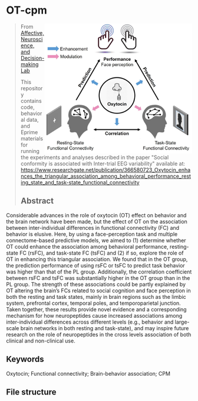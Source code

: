 # OT-cpm

<img src="https://github.com/andlab-um/OT-cpm/blob/main/structure.jpg" align="right" width="400px">

> From [Affective, Neuroscience, and Decision-making Lab](https://andlab-um.com)
>
> This repository contains code, behavioral data, and Eprime materials for running the experiments and analyses described in the paper "Social conformity is associated with Inter-trial EEG variability" available at: https://www.researchgate.net/publication/366580723_Oxytocin_enhances_the_triangular_association_among_behavioral_performance_resting_state_and_task-state_functional_connectivity
>
> ## Abstract
Considerable advances in the role of oxytocin (OT) effect on behavior and the brain network have been made, but the effect of OT on the association between inter-individual differences in functional connectivity (FC) and behavior is elusive. Here, by using a face-perception task and multiple connectome-based predictive models, we aimed to (1) determine whether OT could enhance the association among behavioral performance, resting-state FC (rsFC), and task-state FC (tsFC) and (2) if so, explore the role of OT in enhancing this triangular association. We found that in the OT group, the prediction performance of using rsFC or tsFC to predict task behavior was higher than that of the PL group. Additionally, the correlation coefficient between rsFC and tsFC was substantially higher in the OT group than in the PL group. The strength of these associations could be partly explained by OT altering the brain’s FCs related to social cognition and face perception in both the resting and task states, mainly in brain regions such as the limbic system, prefrontal cortex, temporal poles, and temporoparietal junction. Taken together, these results provide novel evidence and a corresponding mechanism for how neuropeptides cause increased associations among inter-individual differences across different levels (e.g., behavior and large-scale brain networks in both resting and task-state), and may inspire future research on the role of neuropeptides in the cross levels association of both clinical and non-clinical use.

## Keywords
Oxytocin; Functional connectivity; Brain-behavior association; CPM

## File structure
